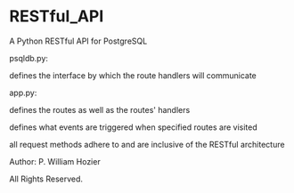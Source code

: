 # RESTful_API
A Python RESTful API for PostgreSQL


psqldb.py:

defines the interface by which the route handlers will communicate 

app.py:

defines the routes as well as the routes' handlers

defines what events are triggered when specified routes are visited

all request methods adhere to and are inclusive of the RESTful architecture 







Author: P. William Hozier

All Rights Reserved.
